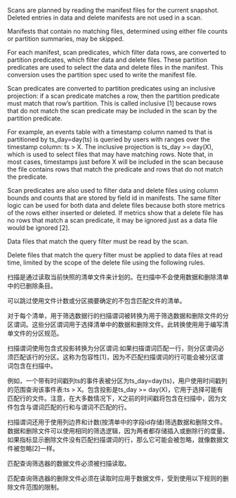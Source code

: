 Scans are planned by reading the manifest files for the current snapshot. Deleted entries in data and delete manifests are not used in a scan.

Manifests that contain no matching files, determined using either file counts or partition summaries, may be skipped.

For each manifest, scan predicates, which filter data rows, are converted to partition predicates, which filter data and delete files. These partition predicates are used to select the data and delete files in the manifest. This conversion uses the partition spec used to write the manifest file.

Scan predicates are converted to partition predicates using an inclusive projection: if a scan predicate matches a row, then the partition predicate must match that row’s partition. This is called inclusive [1] because rows that do not match the scan predicate may be included in the scan by the partition predicate.

For example, an events table with a timestamp column named ts that is partitioned by ts_day=day(ts) is queried by users with ranges over the timestamp column: ts > X. The inclusive projection is ts_day >= day(X), which is used to select files that may have matching rows. Note that, in most cases, timestamps just before X will be included in the scan because the file contains rows that match the predicate and rows that do not match the predicate.

Scan predicates are also used to filter data and delete files using column bounds and counts that are stored by field id in manifests. The same filter logic can be used for both data and delete files because both store metrics of the rows either inserted or deleted. If metrics show that a delete file has no rows that match a scan predicate, it may be ignored just as a data file would be ignored [2].

Data files that match the query filter must be read by the scan.

Delete files that match the query filter must be applied to data files at read time, limited by the scope of the delete file using the following rules.

扫描是通过读取当前快照的清单文件来计划的。在扫描中不会使用数据和删除清单中的已删除条目。

可以跳过使用文件计数或分区摘要确定的不包含匹配文件的清单。

对于每个清单，用于筛选数据行的扫描谓词被转换为用于筛选数据和删除文件的分区谓词。这些分区谓词用于选择清单中的数据和删除文件。此转换使用用于编写清单文件的分区规范。

扫描谓词使用包含式投影转换为分区谓词:如果扫描谓词匹配一行，则分区谓词必须匹配该行的分区。这称为包容性[1]，因为不匹配扫描谓词的行可能会被分区谓词包含在扫描中。

例如，一个带有时间戳列ts的事件表被分区为ts_day=day(ts)，用户使用时间戳列的范围查询该事件表:ts > X。包含投影是ts_day >= day(X)，它用于选择可能有匹配行的文件。注意，在大多数情况下，X之前的时间戳将包含在扫描中，因为文件包含与谓词匹配的行和与谓词不匹配的行。

扫描谓词还用于使用列边界和计数(按清单中的字段id存储)筛选数据和删除文件。数据和删除文件可以使用相同的筛选逻辑，因为两者都存储插入或删除行的度量。如果指标显示删除文件没有匹配扫描谓词的行，那么它可能会被忽略，就像数据文件被忽略[2]一样。

匹配查询筛选器的数据文件必须被扫描读取。

匹配查询筛选器的删除文件必须在读取时应用于数据文件，受到使用以下规则的删除文件范围的限制。
